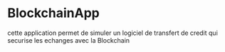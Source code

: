 # BlockchainApp

cette application permet de simuler un logiciel de transfert de credit 
qui securise les echanges avec la Blockchain
